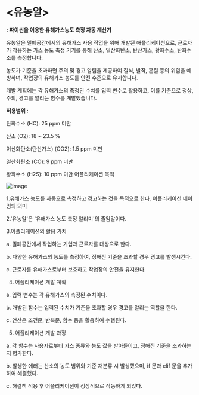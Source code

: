 # <유농알>

**: 파이썬을 이용한 유해가스농도 측정 자동 계산기**

유농알은 밀폐공간에서의 유해가스 사용 작업을 위해 개발된 애플리케이션으로, 근로자가 착용하는 가스 농도 측정 기기를 통해 산소, 일산화탄소, 탄산가스, 황화수소, 탄화수소를 측정합니다.

농도가 기준을 초과하면 주의 및 경고 알림을 제공하여 질식, 발작, 혼절 등의 위험을 예방하며, 작업장의 유해가스 농도를 안전 수준으로 유지합니다.

개발 계획에는 각 유해가스의 측정된 수치를 입력 변수로 활용하고, 이를 기준으로 정상, 주의, 경고를 알리는 함수를 개발했습니다.

**허용범위 :**

탄화수소 (HC): 25 ppm 미만

산소 (O2): 18 ~ 23.5 %

이산화탄소(탄산가스) (CO2): 1.5 ppm 미만

일산화탄소 (CO): 9 ppm 미만

황화수소 (H2S): 10 ppm 미만
어플리케이션 목적

![image](https://github.com/user-attachments/assets/f2bffa3e-7f2d-4202-8202-9e0e02326d2d) 

1.유해가스 농도를 자동으로 측정하고 경고하는 것을 목적으로 한다.
  어플리케이션 네이밍의 의미

2.'유농알'은 '유해가스 농도 측정 알리미'의 줄임말이다.

3.어플리케이션의 활용 가치

  a. 밀폐공간에서 작업하는 기업과 근로자를 대상으로 한다.
  
  b. 다양한 유해가스의 농도를 측정하여, 정해진 기준을 초과할 경우 경고를 발생시킨다.
  
  c. 근로자를 유해가스로부터 보호하고 작업장의 안전을 유지한다.

4. 어플리케이션 개발 계획

  a. 입력 변수는 각 유해가스의 측정된 수치이다.
  
  b. 개발된 함수는 입력된 수치가 기준을 초과할 경우 경고를 알리는 역할을 한다.
  
  c. 연산은 조건문, 반복문, 함수 등을 활용하여 수행된다.

5. 어플리케이션 개발 과정

  a. 각 함수는 사용자로부터 가스 종류와 농도 값을 받아들이고, 정해진 기준을 초과하는지 평가한다.
  
  b. 발생한 에러는 산소의 농도 범위와 기준 재분류 시 발생했으며, if 문과 elif 문을 추가하여 해결했다.
  
  c. 해결책 적용 후 어플리케이션이 정상적으로 작동하게 되었다.
